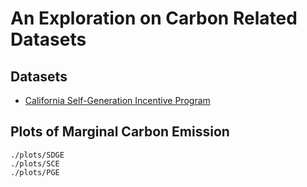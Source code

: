 # An Exploration on Carbon Related Datasets

## Datasets
- [California Self-Generation Incentive Program](http://sgipsignal.com/)

## Plots of Marginal Carbon Emission
``` 
./plots/SDGE 
./plots/SCE 
./plots/PGE 
```

